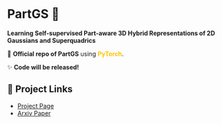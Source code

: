 # PartGS 🌟  
**Learning Self-supervised Part-aware 3D Hybrid Representations
of 2D Gaussians and Superquadrics**  


🚀 ​**Official repo of PartGS** using <span style="color: #FFC300;">**PyTorch**</span>.   



✨ ​**Code will be released!** 


## 📌 Project Links  
- ​[Project Page](https://zhirui-gao.github.io/partgs.github.io/)
- ​[Arxiv Paper](https://arxiv.org/abs/2408.10789) 



